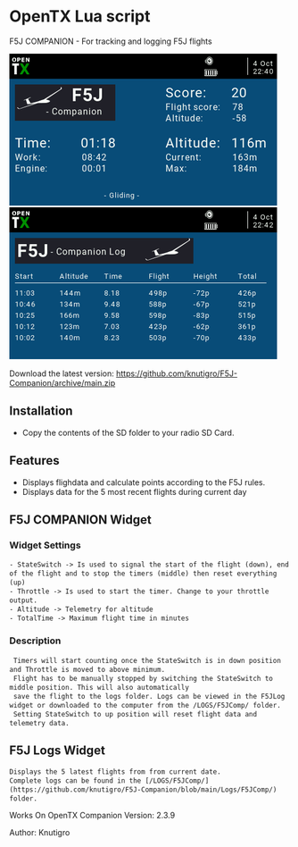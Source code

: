 # OpenTX Lua script
F5J COMPANION - For tracking and logging F5J flights

![Screenshot](https://github.com/knutigro/F5J-Companion/blob/main/WIDGETS/F5JComp/screenshot.png)
![Screenshot](https://github.com/knutigro/F5J-Companion/blob/main/WIDGETS/F5JLog/screenshot.png)

Download the latest version: https://github.com/knutigro/F5J-Companion/archive/main.zip

## Installation
- Copy the contents of the SD folder to your radio SD Card.

## Features
 - Displays flighdata and calculate points according to the F5J rules.
 - Displays data for the 5 most recent flights during current day

## F5J COMPANION Widget

###	Widget Settings
	- StateSwitch -> Is used to signal the start of the flight (down), end of the flight and to stop the timers (middle) then reset everything (up)
	- Throttle -> Is used to start the timer. Change to your throttle output.
	- Altitude -> Telemetry for altitude
	- TotalTime -> Maximum flight time in minutes

### Description
	 Timers will start counting once the StateSwitch is in down position and Throttle is moved to above minimum.
	 Flight has to be manually stopped by switching the StateSwitch to middle position. This will also automatically 
	 save the flight to the logs folder. Logs can be viewed in the F5JLog widget or downloaded to the computer from the /LOGS/F5JComp/ folder.
	 Setting StateSwitch to up position will reset flight data and telemetry data.

## F5J Logs Widget

	Displays the 5 latest flights from from current date.
	Complete logs can be found in the [/LOGS/F5JComp/](https://github.com/knutigro/F5J-Companion/blob/main/Logs/F5JComp/) folder.

Works On OpenTX Companion Version: 2.3.9

Author: Knutigro
